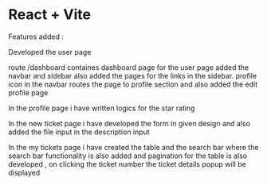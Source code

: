# React + Vite

Features added : 

Developed the user page 

route /dashboard containes dashboard page for the user page
added the navbar and sidebar also added the pages for the links in the sidebar.
profile icon in the navbar routes the page to profile section and also added the edit profile page

In the profile page i have written logics for the star rating

In the new ticket page i have developed the form in given design and also added the file input in the description input 

In the my tickets page i have created the table and the search bar where the search bar functionality is also added and pagination for the table is also developed , on clicking the ticket number the ticket details popup will be displayed
